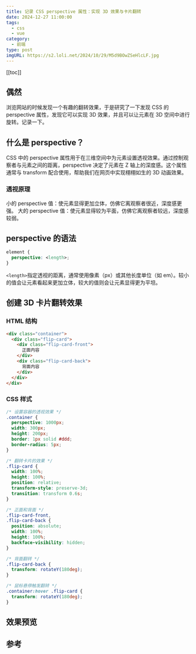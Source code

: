 ```yaml
---
title: 记录 CSS perspective 属性：实现 3D 效果与卡片翻转
date: 2024-12-27 11:00:00
tags:
  - css
  - vue
category:
  - 前端
type: post
imgURL: https://s2.loli.net/2024/10/29/M5d9BOwZSeHlcLF.jpg
---
```

[[toc]]
## 偶然
浏览网站的时候发现一个有趣的翻转效果，于是研究了一下发现 CSS 的 perspective 属性，发现它可以实现 3D 效果，并且可以让元素在 3D 空间中进行旋转。记录一下。

## 什么是 perspective？
CSS 中的 perspective 属性用于在三维空间中为元素设置透视效果。通过控制观察者与元素之间的距离，perspective 决定了元素在 Z 轴上的深度感。这个属性通常与 transform 配合使用，帮助我们在网页中实现栩栩如生的 3D 动画效果。

### 透视原理
小的 perspective 值：使元素显得更加立体，仿佛它离观察者很近，深度感更强。
大的 perspective 值：使元素显得较为平面，仿佛它离观察者较远，深度感较弱。

## perspective 的语法
```css
element {
  perspective: <length>;
}
```
`<length>`指定透视的距离，通常使用像素（px）或其他长度单位（如 em）。较小的值会让元素看起来更加立体，较大的值则会让元素显得更为平坦。

## 创建 3D 卡片翻转效果
### HTML 结构
```html
<div class="container">
  <div class="flip-card">
    <div class="flip-card-front">
      正面内容
    </div>
    <div class="flip-card-back">
      背面内容
    </div>
  </div>
</div>
```
### CSS 样式
```css
/* 设置容器的透视效果 */
.container {
  perspective: 1000px;
  width: 300px;
  height: 200px;
  border: 1px solid #ddd;
  border-radius: 5px;
}

/* 翻转卡片的效果 */
.flip-card {
  width: 100%;
  height: 100%;
  position: relative;
  transform-style: preserve-3d;
  transition: transform 0.6s;
}

/* 正面和背面 */
.flip-card-front,
.flip-card-back {
  position: absolute;
  width: 100%;
  height: 100%;
  backface-visibility: hidden;
}

/* 背面翻转 */
.flip-card-back {
  transform: rotateY(180deg);
}

/* 鼠标悬停触发翻转 */
.container:hover .flip-card {
  transform: rotateY(180deg);
}
```
## 效果预览
<Dome1 />

## 参考
<CountdownCard :is-title="false" class="w-350px!"/>
